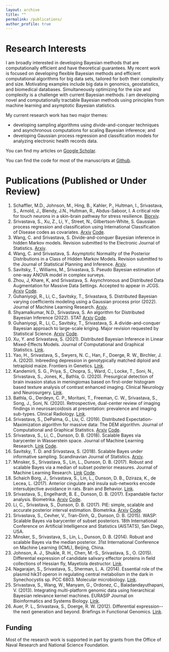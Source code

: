 ```yaml
---
layout: archive
title: ""
permalink: /publications/
author_profile: true
---
```


Research Interests
======
I am broadly interested in developing Bayesian methods that are computationally efficient and have theoretical guarantees. My recent work is focused on developing flexible Bayesian methods and efficient computational algorithms for big data sets, tailored for both their complexity and size. Motivating examples include big data in genomics, geostatistics, and biomedical databases. Simultaneously optimizing for the size and complexity is a challenge with current Bayesian methods. I am developing novel and computationally tractable Bayesian methods using principles from machine learning and asymptotic Bayesian statistics. 

My current research work has two major themes: 
* developing sampling algorithms using divide-and-conquer techniques and asynchronous computations for scaling Bayesian inference; and 
* developing Gaussian process regression and classification models for analyzing electronic health records data.

You can find my articles on [Google Scholar](https://scholar.google.com/citations?user=BR_89wIAAAAJ&hl=en). 

You can find the code for most of the manuscripts at [Github](https://github.com/blayes). 

Publications (Published or Under Review)
======

1. Schaffler, M.D., Johnson, M., Hing, B., Kahler, P., Hultman, I., Srivastava, S., Arnold, J., Blendy, J.N., Hultman, R., Abdus-Saboor, I. A critical role for touch neurons in a skin-brain pathway for stress resilience. [Biorxiv](https://www.biorxiv.org/content/10.1101/2022.05.23.493062v1). 
1. Srivastava, S., Xu, Z., Li, Y., Street, N., Gilbertson-White, S. Gaussian process regression and classification using International Classification of Disease codes as covariates. [Arxiv](http://arxiv.org/abs/2108.01813) [Code](https://github.com/blayes/ehr-data-analysis). 
1. Wang, C. and Srivastava, S. Divide-and-conquer Bayesian inference in hidden Markov models. Revision submitted to the Electronic Journal of Statistics. [Arxiv](https://arxiv.org/abs/2105.14395). 
2. Wang, C. and Srivastava, S. Asymptotic Normality of the Posterior Distributions in a Class of Hidden Markov Models. Revision submitted to the Journal of Statistical Planning and Inference. [Arxiv](https://arxiv.org/abs/2105.14394).
3. Savitsky, T., Williams, M., Srivastava, S. Pseudo Bayesian estimation of one-way ANOVA model in complex surveys. 
1. Zhou, J, Khare, K, and Srivastava, S. Asynchronous and Distributed Data Augmentation for Massive Data Settings. Accepted to appear in JCGS. [Arxiv](https://arxiv.org/abs/2109.08969) [Code](https://github.com/blayes/ADDA). 
2. Guhaniyogi, R., Li, C., Savitsky, T., Srivastava, S. Distributed Bayesian varying coefficients modeling using a Gaussian process prior (2022). Journal of Machine Learning Research. [Arxiv](https://arxiv.org/abs/2006.00783). 
2. Shyamalkumar, N.D., Srivastava, S. An algorithm for Distributed Bayesian Inference (2022). STAT [Arxiv](https://arxiv.org/abs/1911.07947) [Code](https://github.com/blayes/location-scatter-wasp). 
3. Guhaniyogi, R., Li, C., Savitsky, T., Srivastava, S. A divide-and-conquer Bayesian approach to large-scale kriging. Major revision requested by Statistical Science. [Arxiv](https://arxiv.org/abs/1712.09767) [Code](https://github.com/blayes/LSWASP).
4. Xu, Y. and Srivastava, S. (2021). Distributed Bayesian Inference in Linear Mixed-Effects Models. Journal of Computational and Graphical Statistics. [Link](https://www.tandfonline.com/doi/abs/10.1080/10618600.2020.1869025). 
5. Yao, H., Srivastava, S., Swyers, N. C., Han, F., Doerge, R. W., Birchler, J. A. (2020). Inbreeding depression in genotypically matched diploid and tetraploid maize. Frontiers in Genetics. [Link](https://www.frontiersin.org/articles/10.3389/fgene.2020.564928/full).
6. Kandemirli, S. G., Priya, S., Chopra, S., Ward, C., Locke, T., Soni, N., Srivastava, S., Jones, K., Bathla, G. (2020). Presurgical detection of brain invasion status in meningiomas based on first-order histogram based texture analysis of contrast enhanced imaging. Clinical Neurology and Neurosurgery. [Link](https://europepmc.org/article/med/32932028).
7. Bathla, G., Derdeyn, C. P., Moritani, T., Freeman, C. W., Srivastava, S., Song, J., Soni, N. (2020). Retrospective, dual-center review of imaging findings in neurosarcoidosis at presentation: prevalence and imaging sub-types. Clinical Radiology. [Link](https://pubmed.ncbi.nlm.nih.gov/32703543/).
8. Srivastava, S., DePalma, G., Liu, C. (2019). Distributed Expectation-Maximization algorithm for massive data: The DEM algorithm. Journal of Computational and Graphical Statistics. [Arxiv](https://arxiv.org/abs/1806.07533) [Code](https://github.com/blayes/DEM).
9. Srivastava, S., Li, C., Dunson, D. B. (2018). Scalable Bayes via barycenter in Wasserstein space. Journal of Machine Learning Research. [Link](https://jmlr.org/papers/v19/17-084.html) [Code](https://github.com/blayes/WASP).
10. Savitsky, T. D. and Srivastava, S. (2018). Scalable Bayes under informative sampling. Scandinavian Journal of Statistics. [Arxiv](https://arxiv.org/abs/1606.07488).
11. Minsker, S., Srivastava, S., Lin, L., Dunson, D. B. (2017). Robust and scalable Bayes via a median of subset posterior measures. Journal of Machine Learning Research. [Link](https://jmlr.org/papers/v18/16-655.html) [Code](https://github.com/blayes/Mposterior).
12. Schaich Borg, J., Srivastava, S., Lin, L., Dunson, D. B., Dziraza, K., de Lecea, L. (2017). Anterior cingulate and insula sub-networks encode intersubjective avoidance in rats. Brain and Behavior. [Link](https://onlinelibrary.wiley.com/doi/full/10.1002/brb3.710).
13. Srivastava, S., Engelhardt, B. E., Dunson, D. B. (2017). Expandable factor analysis. Biometrika. [Arxiv](https://arxiv.org/abs/1407.1158) [Code](https://github.com/blayes/xfa).
14. Li, C., Srivastava, S., Dunson, D. B. (2017). PIE: simple, scalable and accurate posterior interval estimation. Biometrika. [Arxiv](https://arxiv.org/abs/1605.04029) [Code](https://github.com/blayes/PIE).
15. Srivastava, S., Cevher, V., Tran-Dinh, Q., Dunson, D. B. (2015). WASP: Scalable Bayes via barycenter of subset posteriors. 18th International Conference on Artificial Intelligence and Statistics (AISTATS), San Diego, USA. 
16. Minsker, S., Srivastava, S., Lin, L., Dunson, D. B. (2014). Robust and scalable Bayes via the median posterior. 31st International Conference on Machine Learning (ICML), Beijing, China.
12.	Johnson, A. J., Shukle, R. H., Chen, M.-S., Srivastava, S., O. (2015). Differential expression of candidate salivary effector proteins in field collections of Hessian fly, Mayetiola destructor. [Link](https://www.ncbi.nlm.nih.gov/pmc/articles/PMC4406158/).
13.	Nagarajan, S., Srivastava, S., Sherman, L. A. (2014). Essential role of the plasmid hik31 operon in regulating central metabolism in the dark in Synechocystis sp. PCC 6803. Molecular microbiology. [Link](https://pubmed.ncbi.nlm.nih.gov/24237382/).
14.	Srivastava, S., Wang, W., Manyam, G., Ordonez, C., Baladandayuthapani, V. (2013). Integrating multi-platform genomic data using hierarchical Bayesian relevance kernel machines. EURASIP Journal on Bioinformatics and Systems Biology. [Link](https://pubmed.ncbi.nlm.nih.gov/23809014/).
15.	Auer, P. L., Srivastava, S., Doerge, R. W. (2012). Differential expression--the next generation and beyond. Briefings in Functional Genomics. [Link](https://academic.oup.com/bfg/article/11/1/57/191815).

Funding
------

Most of the research work is supported in part by grants from the Office of Naval Research and National Science Foundation. 


